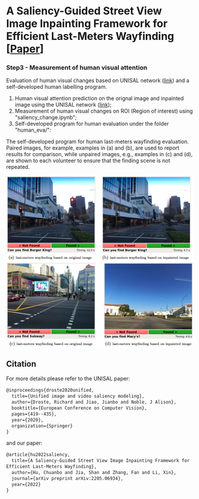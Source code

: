 # A Saliency-Guided Street View Image Inpainting Framework for Efficient Last-Meters Wayfinding [<a href="https://arxiv.org/pdf/2205.06934.pdf?ref=https://githubhelp.com">Paper</a>]

### Step3 - Measurement of human visual attention

Evaluation of human visual changes based on UNISAL network (<a href="https://github.com/rdroste/unisal">link</a>) and a self-developed human labelling program. 

1) Human visual attention prediction on the orignal image and inpainted image using the UNISAL network (<a href="https://github.com/rdroste/unisal">link</a>);
2) Measurement of human visual changes on ROI (Region of interest) using "saliency_change.ipynb";
3) Self-developed program for human evaluation under the folder "human_eva/":

The self-developed program for human last-meters wayfinding evaluation. Paired images, for example, examples in (a) and (b), are used to report results for comparison, while unpaired images, e.g., examples in (c) and (d), are shown to each volunteer to ensure that the finding scene is not repeated.

![Figure3](Fig.png)

## Citation
For more details please refer to the UNISAL paper:
```
@inproceedings{droste2020unified,
  title={Unified image and video saliency modeling},
  author={Droste, Richard and Jiao, Jianbo and Noble, J Alison},
  booktitle={European Conference on Computer Vision},
  pages={419--435},
  year={2020},
  organization={Springer}
}
```
and our paper:
```
@article{hu2022saliency,
  title={A Saliency-Guided Street View Image Inpainting Framework for Efficient Last-Meters Wayfinding},
  author={Hu, Chuanbo and Jia, Shan and Zhang, Fan and Li, Xin},
  journal={arXiv preprint arXiv:2205.06934},
  year={2022}
}
